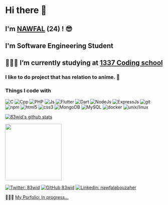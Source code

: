 # Hi there 👋

## I'm [NAWFAL](https://www.linkedin.com/in/nawfalabouzaher/) (24) ! :sunglasses:

## I'm Software Engineering Student

## 👨🏽‍💻 I’m currently studying at  [1337 Coding school](https://1337.ma)

### I like to do project that has relation to anime. :ghost:

### Things I code with
<p>
  <img alt="C" src="https://img.shields.io/badge/C-00599C?style=for-the-badge&logo=c&logoColor=white" />
  <img alt="Cpp" src="https://img.shields.io/badge/C%2B%2B-00599C?style=for-the-badge&logo=c%2B%2B&logoColor=white" />
  <img alt="PHP" src="https://img.shields.io/badge/PHP-777BB4?style=for-the-badge&logo=php&logoColor=white" />
  <img alt="Js" src="https://img.shields.io/badge/JavaScript-F7DF1E?style=for-the-badge&logo=javascript&logoColor=black" />
  <img alt="Flutter" src="https://img.shields.io/badge/Flutter-02569B?style=for-the-badge&logo=flutter&logoColor=white" />
  <img alt="Dart" src="https://img.shields.io/badge/Dart-0175C2?style=for-the-badge&logo=dart&logoColor=white" />
  <img alt="NodeJs" src="https://img.shields.io/badge/Node.js-43853D?style=for-the-badge&logo=node.js&logoColor=white" />
  <img alt="ExpressJs" src="https://img.shields.io/badge/Express.js-404D59?style=for-the-badge" />
  <img alt="git" src="https://img.shields.io/badge/-Git-F05032?style=flat-square&logo=git&logoColor=white" />
  <img alt="npm" src="https://img.shields.io/badge/-NPM-CB3837?style=flat-square&logo=npm&logoColor=white" />
  <img alt="html5" src="https://img.shields.io/badge/-HTML5-E34F26?style=flat-square&logo=html5&logoColor=white" />
  <img alt="css3" src="https://img.shields.io/badge/css-yellow?style=flat-square&logo=css3&logoColor=white" />
  <img alt="MongoDB" src="https://img.shields.io/badge/-MongoDB-13aa52?style=flat-square&logo=mongodb&logoColor=white" />
  <img alt="MySQL" src="https://img.shields.io/badge/MySQL-00000F?style=for-the-badge&logo=mysql&logoColor=white" />
  <img alt="docker" src="https://img.shields.io/badge/Docker-blue?style=for-the-badge&logo=docker&logoColor=white" />
  <img alt="unix/linux" src="https://img.shields.io/badge/unix/linux-orange?style=for-the-badge&logo=linux&logoColor=white" />
</p>

[![83wid's github stats](https://github-readme-stats.vercel.app/api?username=83wid&show_icons=true)](https://github.com/83wid)

<!-- [![Top Langs](https://github-readme-stats.vercel.app/api/top-langs/?username=83wid&layout=demo&show_icons=true)](https://github.com/83wid) -->
  <img height="180em" src="https://github-profile-summary-cards.vercel.app/api/cards/most-commit-language?username=83wid&theme=dracula"/>


[![Twitter: 83wid](https://img.shields.io/twitter/follow/83wid?style=social)](https://twitter.com/83wid)
[![GitHub 83wid](https://img.shields.io/github/followers/83wid?style=social)](https://github.com/83wid)
[![Linkedin: nawfalabouzaher](https://img.shields.io/badge/-nabouzah-blue?style=flat-square&logo=Linkedin&logoColor=white&link=https://www.linkedin.com/in/nawfalabouzaher/)](https://www.linkedin.com/in/nawfalabouzaher/)


👨🏽‍💻 [My Porfolio: In progress...](https://github.com/83wid)
